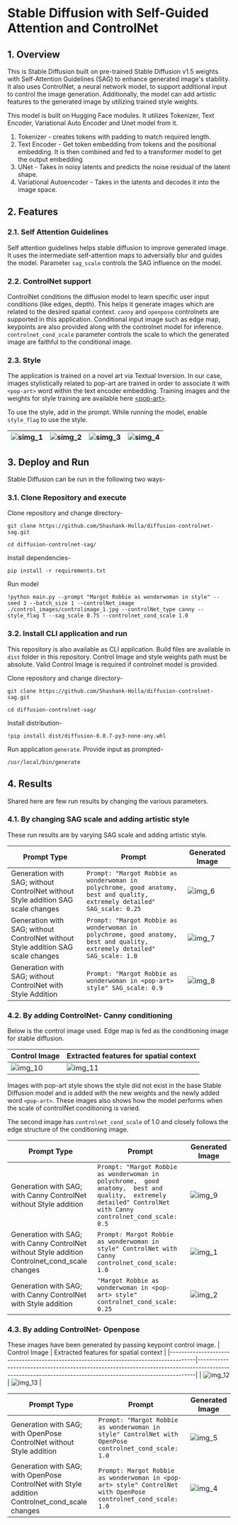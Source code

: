# Stable Diffusion with Self-Guided Attention and ControlNet

## 1. Overview

This is Stable Diffusion built on pre-trained Stable Diffusion v1.5 weights with Self-Attention Guidelines (SAG) to enhance generated image's stability. It also uses ControlNet, a neural network model, to support additional input to control the image generation. Additionally, the model can add artistic features to the generated image by utilizing trained style weights.

This model is built on Hugging Face modules. It utilizes Tokenizer, Text Encoder, Variational Auto Encoder and Unet model from it.

1. Tokenizer - creates tokens with padding to match required length.
2. Text Encoder - Get token embedding from tokens and the positional embedding. It is then combined and fed to a transformer model to get the output embedding
3. UNet - Takes in noisy latents and predicts the noise residual of the latent shape.
4. Variational Autoencoder - Takes in the latents and decodes it into the image space.

## 2. Features

### 2.1. Self Attention Guidelines

Self attention guidelines helps stable diffusion to improve generated image. It uses the intermediate self-attention maps to adversially blur and guides the model. Parameter `sag_scale` controls the SAG influence on the model.

### 2.2. ControlNet support

ControlNet conditions the diffusion model to learn specific user input conditions (like edges, depth). This helps it generate images which are related to the desired spatial context. `canny` and `openpose` controlnets are supported in this application. Conditional input image such as edge map, keypoints are also provided along with the controlnet model for inference.
`controlnet_cond_scale` parameter controls the scale to which the generated image are faithful to the conditional image.

### 2.3. Style

The application is trained on a novel art via Textual Inversion. In our case, images stylistically related to pop-art are trained in order to associate it with `<pop-art>` word within the text encoder embedding. Training images and the weights for style training are available here [\<pop-art\>](https://huggingface.co/sd-concepts-library/pop-art).

To use the style, add <pop-art> in the prompt. While running the model, enable `style_flag` to use the style.

| ![simg_1](results/popart-3.jpg) | ![simg_2](results/popart-4.jpg) | ![simg_3](results/popart-5.jpg) | ![simg_4](results/popart-7.jpg)  |
|-------------|--------|-----------------|---|

## 3. Deploy and Run

Stable Diffusion can be run in the following two ways-

### 3.1. Clone Repository and execute

Clone repository and change directory-

```
git clone https://github.com/Shashank-Holla/diffusion-controlnet-sag.git

cd diffusion-controlnet-sag/
```

Install dependencies-

```
pip install -r requirements.txt
```

Run model

```
!python main.py --prompt "Margot Robbie as wonderwoman in style" --seed 3 --batch_size 1 --controlNet_image ./control_images/controlimage_1.jpg --controlNet_type canny --style_flag T --sag_scale 0.75 --controlnet_cond_scale 1.0
```

### 3.2. Install CLI application and run

This repository is also available as CLI application. Build files are available in `dist` folder in this repository. Control Image and style weights path must be absolute. Valid Control Image is required if controlnet model is provided.

Clone repository and change directory-

```
git clone https://github.com/Shashank-Holla/diffusion-controlnet-sag.git

cd diffusion-controlnet-sag/
```

Install distribution-

```
!pip install dist/diffusion-0.0.7-py3-none-any.whl
```

Run application `generate`. Provide input as prompted-

```
/usr/local/bin/generate
```

## 4. Results

Shared here are few run results by changing the various parameters.

### 4.1. By changing SAG scale and adding artistic style

These run results are by varying SAG scale and adding artistic style.

| Prompt Type                                                                      | Prompt                                                                                                                         | Generated Image             |
| -------------------------------------------------------------------------------- | ------------------------------------------------------------------------------------------------------------------------------ | --------------------------- |
| Generation with SAG; without ControlNet without Style addition SAG scale changes | `Prompt: "Margot Robbie as wonderwoman in  polychrome, good anatomy,  best and quality, extremely detailed"  SAG_scale: 0.25 ` | ![img_6](results/MR_p6.png) |
| Generation with SAG; without ControlNet without Style addition SAG scale changes | `Prompt: "Margot Robbie as wonderwoman in  polychrome, good anatomy,  best and quality, extremely detailed" SAG_scale: 1.0`    | ![img_7](results/MR_p7.png) |
| Generation with SAG; without ControlNet with Style Addition                      | `Prompt: "Margot Robbie as wonderwoman in <pop-art> style" SAG_scale: 0.9`                                                             | ![img_8](results/MR_p8.png) |

### 4.2. By adding ControlNet- Canny conditioning

Below is the control image used. Edge map is fed as the conditioning image for stable diffusion. 

| Control Image                 | Extracted features for spatial context |
| ----------------------------- | -------------------------------------- |
| ![img_10](results/MR_p10.png) | ![img_11](results/MR_p11.png)          |

Images with pop-art style shows the style did not exist in the base Stable Diffusion model and is added with the new weights and the newly added word ```<pop-art>```. These images also shows how the model performs when the scale of controlNet conditioning is varied.

The second image has ```controlnet_cond_scale``` of 1.0 and closely follows the edge structure of the conditioning image.  

| Prompt Type                                                                                     | Prompt                                                                                                                                                          | Generated Image             |
| ----------------------------------------------------------------------------------------------- | --------------------------------------------------------------------------------------------------------------------------------------------------------------- | --------------------------- |
| Generation with SAG; with Canny ControlNet without Style addition                               | `Prompt: "Margot Robbie as wonderwoman in polychrome,  good anatomy,  best and quality,  extremely detailed" ControlNet with Canny controlnet_cond_scale: 0.5 ` | ![img_9](results/MR_p9.png) |
| Generation with SAG; with Canny ControlNet without Style addition Controlnet_cond_scale changes | `Prompt: Margot Robbie as wonderwoman in style" ControlNet with Canny  controlnet_cond_scale: 1.0`                                                              | ![img_1](results/MR_p1.png) |
| Generation with SAG; with Canny ControlNet with Style addition                                  | `"Margot Robbie as wonderwoman in <pop-art> style" controlnet_cond_scale: 0.25`                                                                                 | ![img_2](results/MR_p2.png) |

### 4.3. By adding ControlNet- Openpose

These images have been generated by passing keypoint control image.
| Control Image | Extracted features for spatial context |
|---------------------------------------------------------------------------------------|-----------------------------------------------------------------------------------------------------------------------------------------------------------|
| ![img_12](results/MR_p12.png) | ![img_13](results/MR_p13.png) |

| Prompt Type                                                                                     | Prompt                                                                                                 | Generated Image             |
| ----------------------------------------------------------------------------------------------- | ------------------------------------------------------------------------------------------------------ | --------------------------- |
| Generation with SAG; with OpenPose ControlNet without Style addition                            | `Prompt: "Margot Robbie as wonderwoman in style" ControlNet with OpenPose controlnet_cond_scale: 1.0 ` | ![img_5](results/MR_p5.png) |
| Generation with SAG; with OpenPose ControlNet with Style addition Controlnet_cond_scale changes | `Prompt: Margot Robbie as wonderwoman in <pop-art> style" ControlNet with OpenPose  controlnet_cond_scale: 1.0`  | ![img_4](results/MR_p4.png) |
